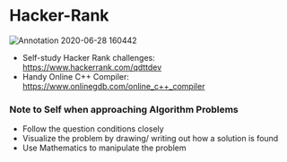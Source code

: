 # Hacker-Rank

![Annotation 2020-06-28 160442](https://user-images.githubusercontent.com/56989578/85960545-21e36500-b959-11ea-8d44-1923616e0c56.jpg)

* Self-study Hacker Rank challenges: https://www.hackerrank.com/qdttdev
* Handy Online C++ Compiler: https://www.onlinegdb.com/online_c++_compiler

### Note to Self when approaching Algorithm Problems
* Follow the question conditions closely 
* Visualize the problem by drawing/ writing out how a solution is found 
* Use Mathematics to manipulate the problem
